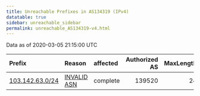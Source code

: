 ```yaml
---
title: Unreachable Prefixes in AS134319 (IPv4)
datatable: true
sidebar: unreachable_sidebar
permalink: unreachable_AS134319-v4.html
---
```


Data as of 2020-03-05 21:15:00 UTC


<div class="datatable-begin"></div>

| Prefix                                                   | Reason                                                                                                  | affected   |   Authorized AS |   MaxLength | Anchor                                       |   unreachable /24s |
|:---------------------------------------------------------|:--------------------------------------------------------------------------------------------------------|:-----------|----------------:|------------:|:---------------------------------------------|-------------------:|
| [103.142.63.0/24](https://stat.ripe.net/103.142.63.0/24) | [INVALID ASN](https://rpki-validator.ripe.net/announcement-preview?asn=AS134319&prefix=103.142.63.0/24) | complete   |          139520 |          24 | [APNIC](unreachable_APNIC_RPKI_Root-v4.html) |                  1 |

<div class="datatable-end"></div>